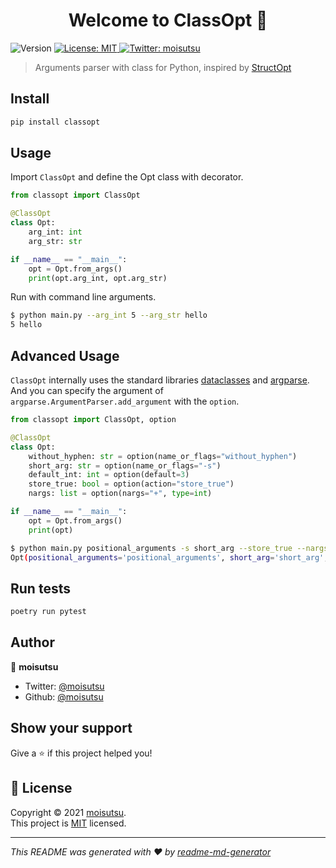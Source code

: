 <h1 align="center">Welcome to ClassOpt 👋</h1>
<p>
  <img alt="Version" src="https://img.shields.io/badge/version-0.1.2-blue.svg?cacheSeconds=2592000" />
  <a href="https://github.com/moisutsu/classopt/blob/main/LICENSE" target="_blank">
    <img alt="License: MIT" src="https://img.shields.io/badge/License-MIT-yellow.svg" />
  </a>
  <a href="https://twitter.com/moisutsu" target="_blank">
    <img alt="Twitter: moisutsu" src="https://img.shields.io/twitter/follow/moisutsu.svg?style=social" />
  </a>
</p>

> Arguments parser with class for Python, inspired by [StructOpt](https://github.com/TeXitoi/structopt)

## Install

```sh
pip install classopt
```

## Usage

Import `ClassOpt` and define the Opt class with decorator.

```python
from classopt import ClassOpt

@ClassOpt
class Opt:
    arg_int: int
    arg_str: str

if __name__ == "__main__":
    opt = Opt.from_args()
    print(opt.arg_int, opt.arg_str)
```

Run with command line arguments.

```bash
$ python main.py --arg_int 5 --arg_str hello
5 hello
```

## Advanced Usage

`ClassOpt` internally uses the standard libraries [dataclasses](https://docs.python.org/ja/3/library/dataclasses.html) and [argparse](https://docs.python.org/ja/3/library/argparse.html).
And you can specify the argument of `argparse.ArgumentParser.add_argument` with the `option`.

```python
from classopt import ClassOpt, option

@ClassOpt
class Opt:
    without_hyphen: str = option(name_or_flags="without_hyphen")
    short_arg: str = option(name_or_flags="-s")
    default_int: int = option(default=3)
    store_true: bool = option(action="store_true")
    nargs: list = option(nargs="+", type=int)

if __name__ == "__main__":
    opt = Opt.from_args()
    print(opt)
```

```bash
$ python main.py positional_arguments -s short_arg --store_true --nargs 1 2 3
Opt(positional_arguments='positional_arguments', short_arg='short_arg', default_int=3, store_true=True, nargs=[1, 2, 3])
```

## Run tests

```sh
poetry run pytest
```

## Author

👤 **moisutsu**

* Twitter: [@moisutsu](https://twitter.com/moisutsu)
* Github: [@moisutsu](https://github.com/moisutsu)

## Show your support

Give a ⭐️ if this project helped you!

## 📝 License

Copyright © 2021 [moisutsu](https://github.com/moisutsu).<br />
This project is [MIT](https://github.com/moisutsu/classopt/blob/main/LICENSE) licensed.

***
_This README was generated with ❤️ by [readme-md-generator](https://github.com/kefranabg/readme-md-generator)_
